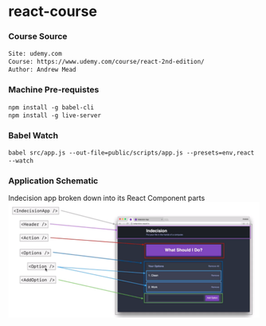 # react-course

### Course Source
```
Site: udemy.com
Course: https://www.udemy.com/course/react-2nd-edition/
Author: Andrew Mead
```

### Machine Pre-requistes
```
npm install -g babel-cli
npm install -g live-server
```

### Babel Watch
```
babel src/app.js --out-file=public/scripts/app.js --presets=env,react --watch
```

### Application Schematic
Indecision app broken down into its React Component parts
![alt text](src/playground/images/AppSchematic.png)
